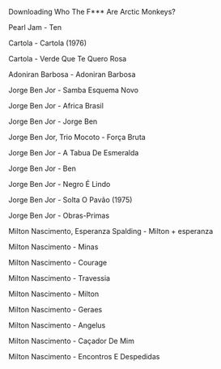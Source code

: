Downloading Who The F*** Are Arctic Monkeys?

Pearl Jam - Ten

Cartola - Cartola (1976)

Cartola - Verde Que Te Quero Rosa

Adoniran Barbosa - Adoniran Barbosa

Jorge Ben Jor - Samba Esquema Novo

Jorge Ben Jor - Africa Brasil

Jorge Ben Jor - Jorge Ben

Jorge Ben Jor, Trio Mocoto - Força Bruta

Jorge Ben Jor - A Tabua De Esmeralda

Jorge Ben Jor - Ben

Jorge Ben Jor - Negro É Lindo

Jorge Ben Jor - Solta O Pavão (1975)

Jorge Ben Jor - Obras-Primas

Milton Nascimento, Esperanza Spalding - Milton + esperanza

Milton Nascimento - Minas

Milton Nascimento - Courage

Milton Nascimento - Travessia

Milton Nascimento - Milton

Milton Nascimento - Geraes

Milton Nascimento - Angelus

Milton Nascimento - Caçador De Mim

Milton Nascimento - Encontros E Despedidas